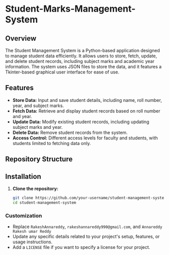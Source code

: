 # Student-Marks-Management-System

## Overview
The Student Management System is a Python-based application designed to manage student data efficiently. It allows users to store, fetch, update, and delete student records, including subject marks and academic year information. The system uses JSON files to store the data, and it features a Tkinter-based graphical user interface for ease of use.

## Features
- **Store Data:** Input and save student details, including name, roll number, year, and subject marks.
- **Fetch Data:** Retrieve and display student records based on roll number and year.
- **Update Data:** Modify existing student records, including updating subject marks and year.
- **Delete Data:** Remove student records from the system.
- **Access Control:** Different access levels for faculty and students, with students limited to fetching data only.

## Repository Structure


## Installation
1. **Clone the repository:**
   ```bash
   git clone https://github.com/your-username/student-management-system.git
   cd student-management-system


### Customization
- Replace `RakeshAnnareddy`, `rakeshannareddy990@gmail.com`, and `Annareddy Rakesh umar Reddy` 
- Update any specific details related to your project's setup, features, or usage instructions.
- Add a `LICENSE` file if you want to specify a license for your project.
